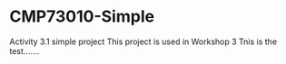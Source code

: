 # CMP73010-Simple
Activity 3.1 simple project
This project is used in Workshop 3
Tnis is the test.......
